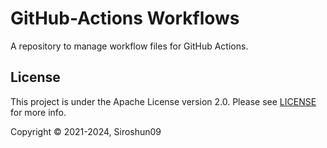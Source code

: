# GitHub-Actions Workflows

A repository to manage workflow files for GitHub Actions.

## License

This project is under the Apache License version 2.0. Please see [LICENSE](LICENSE) for more info.

Copyright © 2021-2024, Siroshun09
